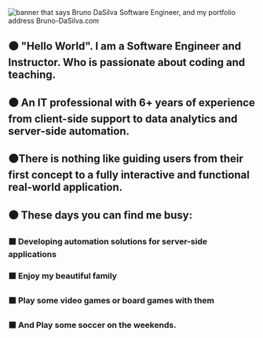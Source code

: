 <img src="https://res.cloudinary.com/duprwuo4j/image/upload/v1603401072/Logo/brunodasilva_gftoag.gif" alt="banner that says Bruno DaSilva Software Engineer, and my portfolio address Bruno-DaSilva.com">


## ⚫ "Hello World". I am a Software Engineer and Instructor. Who is passionate about coding and teaching.

## ⚫ An IT professional with 6+ years of experience from client-side support to data analytics and server-side automation. 

## ⚫There is nothing like guiding users from their first concept to a fully interactive and functional real-world application. 

## ⚫ These days you can find me busy: 
 
 ### ⬛ Developing automation solutions for server-side applications
 ### ⬛ Enjoy my beautiful family
 ### ⬛ Play some video games or board games with them 
 ### ⬛ And Play some soccer on the weekends.
